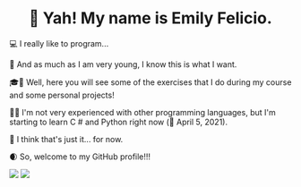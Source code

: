 <h1 align="center">👋 Yah! My name is Emily Felicio.</h1>

💻 I really like to program...

🎯 And as much as I am very young, I know this is what I want.

🎓📁 Well, here you will see some of the exercises that I do during my course and some personal projects!

💾💡 I'm not very experienced with other programming languages, but I'm starting to learn C # and Python right now (📅 April 5, 2021).

💭 I think that's just it... for now.

🌒 So, welcome to my GitHub profile!!!

<img background="red" src="https://github-profile-summary-cards.vercel.app/api/cards/profile-details?username=EmilyFelicio&theme=dark"/>
<img src="https://github-readme-stats.vercel.app/api/top-langs/?username=EmilyFelicio&layout=compact&theme=dark" />

